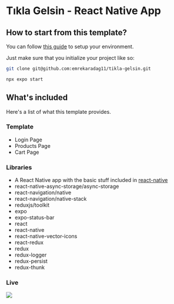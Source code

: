 # Tıkla Gelsin - React Native App

## How to start from this template?

You can follow [this guide](https://reactnative.dev/docs/environment-setup) to setup your environment.

Just make sure that you initialize your project like so:
```bash
git clone git@github.com:emrekaradag11/tikla-gelsin.git
```

```bash
npx expo start
```

## What's included
Here's a list of what this template provides.

### Template
- Login Page
- Products Page
- Cart Page

### Libraries
- A React Native app with the basic stuff included in [react-native](https://reactnative.dev/docs/getting-started)
- react-native-async-storage/async-storage 
- react-navigation/native 
- react-navigation/native-stack 
- reduxjs/toolkit 
- expo 
- expo-status-bar 
- react 
- react-native 
- react-native-vector-icons 
- react-redux 
- redux 
- redux-logger 
- redux-persist 
- redux-thunk

### Live

![](https://i.hizliresim.com/sd961zx.gif)